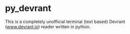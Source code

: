 # py_devrant

This is a completely unofficial terminal (text based) Devrant (www.devrant.io) reader written in python.
